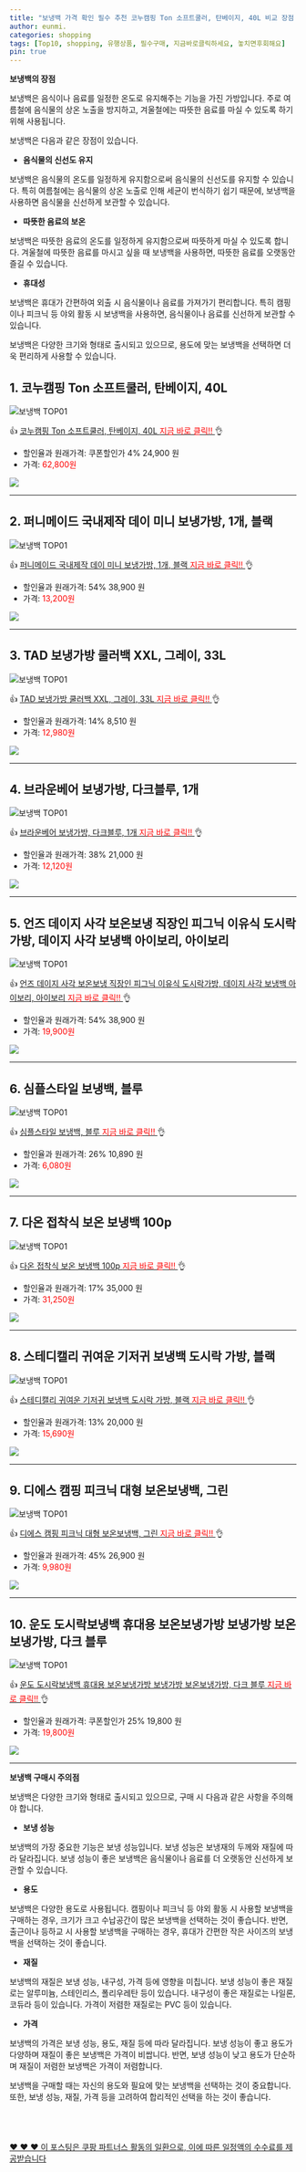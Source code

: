 ```yaml
---
title: "보냉백 가격 확인 필수 추천 코누캠핑 Ton 소프트쿨러, 탄베이지, 40L 비교 장점 구매가이드"
author: eunmi.
categories: shopping
tags: [Top10, shopping, 유행상품, 필수구매, 지금바로클릭하세요, 놓치면후회해요]
pin: true
---
```

**보냉백의 장점**

보냉백은 음식이나 음료를 일정한 온도로 유지해주는 기능을 가진 가방입니다. 주로 여름철에 음식물의 상온 노출을 방지하고, 겨울철에는 따뜻한 음료를 마실 수 있도록 하기 위해 사용됩니다.

보냉백은 다음과 같은 장점이 있습니다.

* **음식물의 신선도 유지**

보냉백은 음식물의 온도를 일정하게 유지함으로써 음식물의 신선도를 유지할 수 있습니다. 특히 여름철에는 음식물의 상온 노출로 인해 세균이 번식하기 쉽기 때문에, 보냉백을 사용하면 음식물을 신선하게 보관할 수 있습니다.

* **따뜻한 음료의 보온**

보냉백은 따뜻한 음료의 온도를 일정하게 유지함으로써 따뜻하게 마실 수 있도록 합니다. 겨울철에 따뜻한 음료를 마시고 싶을 때 보냉백을 사용하면, 따뜻한 음료를 오랫동안 즐길 수 있습니다.

* **휴대성**

보냉백은 휴대가 간편하여 외출 시 음식물이나 음료를 가져가기 편리합니다. 특히 캠핑이나 피크닉 등 야외 활동 시 보냉백을 사용하면, 음식물이나 음료를 신선하게 보관할 수 있습니다.

보냉백은 다양한 크기와 형태로 출시되고 있으므로, 용도에 맞는 보냉백을 선택하면 더욱 편리하게 사용할 수 있습니다.

   

## 1. 코누캠핑 Ton 소프트쿨러, 탄베이지, 40L

![보냉백 TOP01](https://thumbnail6.coupangcdn.com/thumbnails/remote/230x230ex/image/vendor_inventory/97bf/e2a0e2429f1e36a2603f6accbdcc4bfb2aba84ed5ffef5d07e55084bcc83.jpg)


👍 [코누캠핑 Ton 소프트쿨러, 탄베이지, 40L <font color=red> 지금 바로 클릭!! </font> ](https://link.coupang.com/re/AFFSDP?lptag=AF3617701&subid=GithubCoopas&pageKey=7185468786&traceid=V0-153&itemId=18130845594&vendorItemId=86752895061) 👌 


- 할인율과 원래가격: 쿠폰할인가 4%  24,900   원
- 가격: <span style='color:red'>62,800원</span>

[![](/discount_price.png)](https://link.coupang.com/re/AFFSDP?lptag=AF3617701&subid=GithubCoopas&pageKey=7185468786&traceid=V0-153&itemId=18130845594&vendorItemId=86752895061)

---


   

## 2. 퍼니메이드 국내제작 데이 미니 보냉가방, 1개, 블랙

![보냉백 TOP01](https://thumbnail9.coupangcdn.com/thumbnails/remote/230x230ex/image/retail/images/1057270125352331-bbd7686a-1307-45c6-93c6-3cd9fe5ee1f9.jpg)


👍 [퍼니메이드 국내제작 데이 미니 보냉가방, 1개, 블랙 <font color=red> 지금 바로 클릭!! </font> ](https://link.coupang.com/re/AFFSDP?lptag=AF3617701&subid=GithubCoopas&pageKey=99300300&traceid=V0-153&itemId=303916093&vendorItemId=3749467104) 👌 


- 할인율과 원래가격: 54%  38,900   원
- 가격: <span style='color:red'>13,200원</span>

[![](/discount_price.png)](https://link.coupang.com/re/AFFSDP?lptag=AF3617701&subid=GithubCoopas&pageKey=99300300&traceid=V0-153&itemId=303916093&vendorItemId=3749467104)

---


   

## 3. TAD 보냉가방 쿨러백 XXL, 그레이, 33L

![보냉백 TOP01](https://thumbnail10.coupangcdn.com/thumbnails/remote/230x230ex/image/retail/images/3173777043513696-a6fa561d-1310-4f82-b0d9-5558bbfba3a3.jpg)


👍 [TAD 보냉가방 쿨러백 XXL, 그레이, 33L <font color=red> 지금 바로 클릭!! </font> ](https://link.coupang.com/re/AFFSDP?lptag=AF3617701&subid=GithubCoopas&pageKey=7230229400&traceid=V0-153&itemId=18344543817&vendorItemId=80105298654) 👌 


- 할인율과 원래가격: 14%  8,510   원
- 가격: <span style='color:red'>12,980원</span>

[![](/discount_price.png)](https://link.coupang.com/re/AFFSDP?lptag=AF3617701&subid=GithubCoopas&pageKey=7230229400&traceid=V0-153&itemId=18344543817&vendorItemId=80105298654)

---


   

## 4. 브라운베어 보냉가방, 다크블루, 1개

![보냉백 TOP01](https://thumbnail6.coupangcdn.com/thumbnails/remote/230x230ex/image/rs_quotation_api/skurirjm/2a764543adc84b48be45704fc581da41.jpg)


👍 [브라운베어 보냉가방, 다크블루, 1개 <font color=red> 지금 바로 클릭!! </font> ](https://link.coupang.com/re/AFFSDP?lptag=AF3617701&subid=GithubCoopas&pageKey=5448569241&traceid=V0-153&itemId=8308160673&vendorItemId=75596052454) 👌 


- 할인율과 원래가격: 38%  21,000   원
- 가격: <span style='color:red'>12,120원</span>

[![](/discount_price.png)](https://link.coupang.com/re/AFFSDP?lptag=AF3617701&subid=GithubCoopas&pageKey=5448569241&traceid=V0-153&itemId=8308160673&vendorItemId=75596052454)

---


   

## 5. 언즈 데이지 사각 보온보냉 직장인 피그닉 이유식 도시락가방, 데이지 사각 보냉백 아이보리, 아이보리

![보냉백 TOP01](https://thumbnail9.coupangcdn.com/thumbnails/remote/230x230ex/image/vendor_inventory/3380/b4a12f2b0a3a69d01873a6526f9b41a84c85364e2209b40e0fc5bc80fc4a.jpg)


👍 [언즈 데이지 사각 보온보냉 직장인 피그닉 이유식 도시락가방, 데이지 사각 보냉백 아이보리, 아이보리 <font color=red> 지금 바로 클릭!! </font> ](https://link.coupang.com/re/AFFSDP?lptag=AF3617701&subid=GithubCoopas&pageKey=6766230962&traceid=V0-153&itemId=15872427524&vendorItemId=83081603737) 👌 


- 할인율과 원래가격: 54%  38,900   원
- 가격: <span style='color:red'>19,900원</span>

[![](/discount_price.png)](https://link.coupang.com/re/AFFSDP?lptag=AF3617701&subid=GithubCoopas&pageKey=6766230962&traceid=V0-153&itemId=15872427524&vendorItemId=83081603737)

---


   

## 6. 심플스타일 보냉백, 블루

![보냉백 TOP01](https://thumbnail6.coupangcdn.com/thumbnails/remote/230x230ex/image/rs_quotation_api/urqmj2qa/dab96c215cc14ec7a7e934d537b885ca.jpg)


👍 [심플스타일 보냉백, 블루 <font color=red> 지금 바로 클릭!! </font> ](https://link.coupang.com/re/AFFSDP?lptag=AF3617701&subid=GithubCoopas&pageKey=5883233011&traceid=V0-153&itemId=10324575485&vendorItemId=77606817326) 👌 


- 할인율과 원래가격: 26%  10,890   원
- 가격: <span style='color:red'>6,080원</span>

[![](/discount_price.png)](https://link.coupang.com/re/AFFSDP?lptag=AF3617701&subid=GithubCoopas&pageKey=5883233011&traceid=V0-153&itemId=10324575485&vendorItemId=77606817326)

---


   

## 7. 다온 접착식 보온 보냉백 100p

![보냉백 TOP01](https://thumbnail6.coupangcdn.com/thumbnails/remote/230x230ex/image/retail/images/2019/03/15/15/8/2b318316-2c8a-4d38-b253-4a8167ae58e3.jpg)


👍 [다온 접착식 보온 보냉백 100p <font color=red> 지금 바로 클릭!! </font> ](https://link.coupang.com/re/AFFSDP?lptag=AF3617701&subid=GithubCoopas&pageKey=198340409&traceid=V0-153&itemId=572769958&vendorItemId=4503836952) 👌 


- 할인율과 원래가격: 17%  35,000   원
- 가격: <span style='color:red'>31,250원</span>

[![](/discount_price.png)](https://link.coupang.com/re/AFFSDP?lptag=AF3617701&subid=GithubCoopas&pageKey=198340409&traceid=V0-153&itemId=572769958&vendorItemId=4503836952)

---


   

## 8. 스테디캘리 귀여운 기저귀 보냉백 도시락 가방, 블랙

![보냉백 TOP01](https://thumbnail7.coupangcdn.com/thumbnails/remote/230x230ex/image/vendor_inventory/f985/153f24f839d554d8592b1fd1db5a5f2a991fc3f4e1144e55d4134de248e3.jpg)


👍 [스테디캘리 귀여운 기저귀 보냉백 도시락 가방, 블랙 <font color=red> 지금 바로 클릭!! </font> ](https://link.coupang.com/re/AFFSDP?lptag=AF3617701&subid=GithubCoopas&pageKey=7308450607&traceid=V0-153&itemId=18717927370&vendorItemId=85850863970) 👌 


- 할인율과 원래가격: 13%  20,000   원
- 가격: <span style='color:red'>15,690원</span>

[![](/discount_price.png)](https://link.coupang.com/re/AFFSDP?lptag=AF3617701&subid=GithubCoopas&pageKey=7308450607&traceid=V0-153&itemId=18717927370&vendorItemId=85850863970)

---


   

## 9. 디에스 캠핑 피크닉 대형 보온보냉백, 그린

![보냉백 TOP01](https://thumbnail9.coupangcdn.com/thumbnails/remote/230x230ex/image/retail/images/2022/12/29/11/7/7ed7f40e-8d9c-4d3e-90f4-813d946a6678.png)


👍 [디에스 캠핑 피크닉 대형 보온보냉백, 그린 <font color=red> 지금 바로 클릭!! </font> ](https://link.coupang.com/re/AFFSDP?lptag=AF3617701&subid=GithubCoopas&pageKey=7030298308&traceid=V0-153&itemId=17347695743&vendorItemId=84518086602) 👌 


- 할인율과 원래가격: 45%  26,900   원
- 가격: <span style='color:red'>9,980원</span>

[![](/discount_price.png)](https://link.coupang.com/re/AFFSDP?lptag=AF3617701&subid=GithubCoopas&pageKey=7030298308&traceid=V0-153&itemId=17347695743&vendorItemId=84518086602)

---


   

## 10. 운도 도시락보냉백 휴대용 보온보냉가방 보냉가방 보온보냉가방, 다크 블루

![보냉백 TOP01](https://thumbnail6.coupangcdn.com/thumbnails/remote/230x230ex/image/vendor_inventory/b5f8/fa5c4cdf155bf7377a7fa13f8c2f963d6bdbfa31b4da8f3136503e4b5507.png)


👍 [운도 도시락보냉백 휴대용 보온보냉가방 보냉가방 보온보냉가방, 다크 블루 <font color=red> 지금 바로 클릭!! </font> ](https://link.coupang.com/re/AFFSDP?lptag=AF3617701&subid=GithubCoopas&pageKey=6605174938&traceid=V0-153&itemId=14954613537&vendorItemId=87632926524) 👌 


- 할인율과 원래가격: 쿠폰할인가 25%  19,800   원
- 가격: <span style='color:red'>19,800원</span>

[![](/discount_price.png)](https://link.coupang.com/re/AFFSDP?lptag=AF3617701&subid=GithubCoopas&pageKey=6605174938&traceid=V0-153&itemId=14954613537&vendorItemId=87632926524)

---
**보냉백 구매시 주의점**

보냉백은 다양한 크기와 형태로 출시되고 있으므로, 구매 시 다음과 같은 사항을 주의해야 합니다.

* **보냉 성능**

보냉백의 가장 중요한 기능은 보냉 성능입니다. 보냉 성능은 보냉재의 두께와 재질에 따라 달라집니다. 보냉 성능이 좋은 보냉백은 음식물이나 음료를 더 오랫동안 신선하게 보관할 수 있습니다.

* **용도**

보냉백은 다양한 용도로 사용됩니다. 캠핑이나 피크닉 등 야외 활동 시 사용할 보냉백을 구매하는 경우, 크기가 크고 수납공간이 많은 보냉백을 선택하는 것이 좋습니다. 반면, 출근이나 등하교 시 사용할 보냉백을 구매하는 경우, 휴대가 간편한 작은 사이즈의 보냉백을 선택하는 것이 좋습니다.

* **재질**

보냉백의 재질은 보냉 성능, 내구성, 가격 등에 영향을 미칩니다. 보냉 성능이 좋은 재질로는 알루미늄, 스테인리스, 폴리우레탄 등이 있습니다. 내구성이 좋은 재질로는 나일론, 코듀라 등이 있습니다. 가격이 저렴한 재질로는 PVC 등이 있습니다.

* **가격**

보냉백의 가격은 보냉 성능, 용도, 재질 등에 따라 달라집니다. 보냉 성능이 좋고 용도가 다양하며 재질이 좋은 보냉백은 가격이 비쌉니다. 반면, 보냉 성능이 낮고 용도가 단순하며 재질이 저렴한 보냉백은 가격이 저렴합니다.

보냉백을 구매할 때는 자신의 용도와 필요에 맞는 보냉백을 선택하는 것이 중요합니다. 또한, 보냉 성능, 재질, 가격 등을 고려하여 합리적인 선택을 하는 것이 좋습니다.<br><br><br><br><br> [ ❤ ❤ ❤ 이 포스팅은 쿠팡 파트너스 활동의 일환으로, 이에 따른 일정액의 수수료를 제공받습니다](https://link.coupang.com/a/bcEFyh)